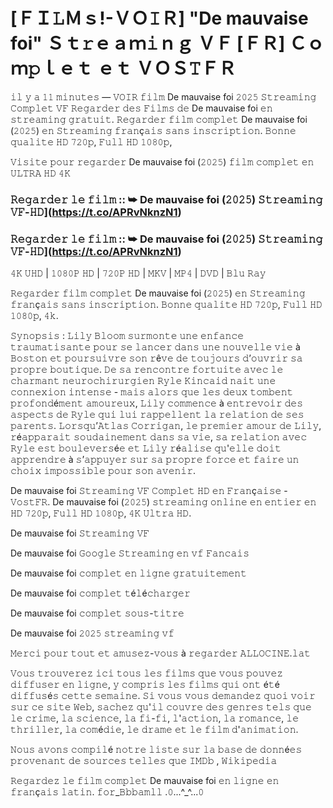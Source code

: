 # [ＦＩ𝙻Ｍｓ!-ＶＯ𝙸Ｒ] "De mauvaise foi" Ｓｔ𝚛ｅａｍ𝚒ｎｇ ＶＦ [ＦＲ] Ｃｏｍ𝚙ｌｅｔ ｅｔ ＶＯＳ𝚃ＦＲ

𝚒𝚕 𝚢 𝚊 𝟷𝟷 𝚖𝚒𝚗𝚞𝚝𝚎𝚜 — 𝚅𝙾𝙸𝚁 𝚏𝚒𝚕𝚖 De mauvaise foi 𝟸𝟶𝟸𝟻 𝚂𝚝𝚛𝚎𝚊𝚖𝚒𝚗𝚐 𝙲𝚘𝚖𝚙𝚕𝚎𝚝 𝚅𝙵 𝚁𝚎𝚐𝚊𝚛𝚍𝚎𝚛 𝚍𝚎𝚜 𝙵𝚒𝚕𝚖𝚜 𝚍𝚎 De mauvaise foi 𝚎𝚗 𝚜𝚝𝚛𝚎𝚊𝚖𝚒𝚗𝚐 𝚐𝚛𝚊𝚝𝚞𝚒𝚝. 𝚁𝚎𝚐𝚊𝚛𝚍𝚎𝚛 𝚏𝚒𝚕𝚖 𝚌𝚘𝚖𝚙𝚕𝚎𝚝 De mauvaise foi (𝟸𝟶𝟸𝟻) 𝚎𝚗 𝚂𝚝𝚛𝚎𝚊𝚖𝚒𝚗𝚐 𝚏𝚛𝚊𝚗ç𝚊𝚒𝚜 𝚜𝚊𝚗𝚜 𝚒𝚗𝚜𝚌𝚛𝚒𝚙𝚝𝚒𝚘𝚗. 𝙱𝚘𝚗𝚗𝚎 𝚚𝚞𝚊𝚕𝚒𝚝𝚎 𝙷𝙳 𝟽𝟸𝟶𝚙, 𝙵𝚞𝚕𝚕 𝙷𝙳 𝟷𝟶𝟾𝟶𝚙,

𝚅𝚒𝚜𝚒𝚝𝚎 𝚙𝚘𝚞𝚛 𝚛𝚎𝚐𝚊𝚛𝚍𝚎𝚛 De mauvaise foi (𝟸𝟶𝟸𝟻) 𝚏𝚒𝚕𝚖 𝚌𝚘𝚖𝚙𝚕𝚎𝚝 𝚎𝚗 𝚄𝙻𝚃𝚁𝙰 𝙷𝙳 𝟺𝙺

### 𝚁𝚎𝚐𝚊𝚛𝚍𝚎𝚛 𝚕𝚎 𝚏𝚒𝚕𝚖 :: ➥ De mauvaise foi (𝟸𝟶𝟸𝟻) 𝚂𝚝𝚛𝚎𝚊𝚖𝚒𝚗𝚐 𝚅𝙵-𝙷𝙳](https://t.co/APRvNknzN1)

### 𝚁𝚎𝚐𝚊𝚛𝚍𝚎𝚛 𝚕𝚎 𝚏𝚒𝚕𝚖 :: ➥ De mauvaise foi (𝟸𝟶𝟸𝟻) 𝚂𝚝𝚛𝚎𝚊𝚖𝚒𝚗𝚐 𝚅𝙵-𝙷𝙳](https://t.co/APRvNknzN1)

𝟺𝙺 𝚄𝙷𝙳 | 𝟷𝟶𝟾𝟶𝙿 𝙷𝙳 | 𝟽𝟸𝟶𝙿 𝙷𝙳 | 𝙼𝙺𝚅 | 𝙼𝙿𝟺 | 𝙳𝚅𝙳 | 𝙱𝚕𝚞 𝚁𝚊𝚢

𝚁𝚎𝚐𝚊𝚛𝚍𝚎𝚛 𝚏𝚒𝚕𝚖 𝚌𝚘𝚖𝚙𝚕𝚎𝚝 De mauvaise foi (𝟸𝟶𝟸𝟻) 𝚎𝚗 𝚂𝚝𝚛𝚎𝚊𝚖𝚒𝚗𝚐 𝚏𝚛𝚊𝚗ç𝚊𝚒𝚜 𝚜𝚊𝚗𝚜 𝚒𝚗𝚜𝚌𝚛𝚒𝚙𝚝𝚒𝚘𝚗. 𝙱𝚘𝚗𝚗𝚎 𝚚𝚞𝚊𝚕𝚒𝚝𝚎 𝙷𝙳 𝟽𝟸𝟶𝚙, 𝙵𝚞𝚕𝚕 𝙷𝙳 𝟷𝟶𝟾𝟶𝚙, 𝟺𝚔.

𝚂𝚢𝚗𝚘𝚙𝚜𝚒𝚜 : 𝙻𝚒𝚕𝚢 𝙱𝚕𝚘𝚘𝚖 𝚜𝚞𝚛𝚖𝚘𝚗𝚝𝚎 𝚞𝚗𝚎 𝚎𝚗𝚏𝚊𝚗𝚌𝚎 𝚝𝚛𝚊𝚞𝚖𝚊𝚝𝚒𝚜𝚊𝚗𝚝𝚎 𝚙𝚘𝚞𝚛 𝚜𝚎 𝚕𝚊𝚗𝚌𝚎𝚛 𝚍𝚊𝚗𝚜 𝚞𝚗𝚎 𝚗𝚘𝚞𝚟𝚎𝚕𝚕𝚎 𝚟𝚒𝚎 à 𝙱𝚘𝚜𝚝𝚘𝚗 𝚎𝚝 𝚙𝚘𝚞𝚛𝚜𝚞𝚒𝚟𝚛𝚎 𝚜𝚘𝚗 𝚛ê𝚟𝚎 𝚍𝚎 𝚝𝚘𝚞𝚓𝚘𝚞𝚛𝚜 𝚍’𝚘𝚞𝚟𝚛𝚒𝚛 𝚜𝚊 𝚙𝚛𝚘𝚙𝚛𝚎 𝚋𝚘𝚞𝚝𝚒𝚚𝚞𝚎. 𝙳𝚎 𝚜𝚊 𝚛𝚎𝚗𝚌𝚘𝚗𝚝𝚛𝚎 𝚏𝚘𝚛𝚝𝚞𝚒𝚝𝚎 𝚊𝚟𝚎𝚌 𝚕𝚎 𝚌𝚑𝚊𝚛𝚖𝚊𝚗𝚝 𝚗𝚎𝚞𝚛𝚘𝚌𝚑𝚒𝚛𝚞𝚛𝚐𝚒𝚎𝚗 𝚁𝚢𝚕𝚎 𝙺𝚒𝚗𝚌𝚊𝚒𝚍 𝚗𝚊𝚒𝚝 𝚞𝚗𝚎 𝚌𝚘𝚗𝚗𝚎𝚡𝚒𝚘𝚗 𝚒𝚗𝚝𝚎𝚗𝚜𝚎 - 𝚖𝚊𝚒𝚜 𝚊𝚕𝚘𝚛𝚜 𝚚𝚞𝚎 𝚕𝚎𝚜 𝚍𝚎𝚞𝚡 𝚝𝚘𝚖𝚋𝚎𝚗𝚝 𝚙𝚛𝚘𝚏𝚘𝚗𝚍é𝚖𝚎𝚗𝚝 𝚊𝚖𝚘𝚞𝚛𝚎𝚞𝚡, 𝙻𝚒𝚕𝚢 𝚌𝚘𝚖𝚖𝚎𝚗𝚌𝚎 à 𝚎𝚗𝚝𝚛𝚎𝚟𝚘𝚒𝚛 𝚍𝚎𝚜 𝚊𝚜𝚙𝚎𝚌𝚝𝚜 𝚍𝚎 𝚁𝚢𝚕𝚎 𝚚𝚞𝚒 𝚕𝚞𝚒 𝚛𝚊𝚙𝚙𝚎𝚕𝚕𝚎𝚗𝚝 𝚕𝚊 𝚛𝚎𝚕𝚊𝚝𝚒𝚘𝚗 𝚍𝚎 𝚜𝚎𝚜 𝚙𝚊𝚛𝚎𝚗𝚝𝚜. 𝙻𝚘𝚛𝚜𝚚𝚞’𝙰𝚝𝚕𝚊𝚜 𝙲𝚘𝚛𝚛𝚒𝚐𝚊𝚗, 𝚕𝚎 𝚙𝚛𝚎𝚖𝚒𝚎𝚛 𝚊𝚖𝚘𝚞𝚛 𝚍𝚎 𝙻𝚒𝚕𝚢, 𝚛é𝚊𝚙𝚙𝚊𝚛𝚊𝚒𝚝 𝚜𝚘𝚞𝚍𝚊𝚒𝚗𝚎𝚖𝚎𝚗𝚝 𝚍𝚊𝚗𝚜 𝚜𝚊 𝚟𝚒𝚎, 𝚜𝚊 𝚛𝚎𝚕𝚊𝚝𝚒𝚘𝚗 𝚊𝚟𝚎𝚌 𝚁𝚢𝚕𝚎 𝚎𝚜𝚝 𝚋𝚘𝚞𝚕𝚎𝚟𝚎𝚛𝚜é𝚎 𝚎𝚝 𝙻𝚒𝚕𝚢 𝚛é𝚊𝚕𝚒𝚜𝚎 𝚚𝚞'𝚎𝚕𝚕𝚎 𝚍𝚘𝚒𝚝 𝚊𝚙𝚙𝚛𝚎𝚗𝚍𝚛𝚎 à 𝚜’𝚊𝚙𝚙𝚞𝚢𝚎𝚛 𝚜𝚞𝚛 𝚜𝚊 𝚙𝚛𝚘𝚙𝚛𝚎 𝚏𝚘𝚛𝚌𝚎 𝚎𝚝 𝚏𝚊𝚒𝚛𝚎 𝚞𝚗 𝚌𝚑𝚘𝚒𝚡 𝚒𝚖𝚙𝚘𝚜𝚜𝚒𝚋𝚕𝚎 𝚙𝚘𝚞𝚛 𝚜𝚘𝚗 𝚊𝚟𝚎𝚗𝚒𝚛.

De mauvaise foi 𝚂𝚝𝚛𝚎𝚊𝚖𝚒𝚗𝚐 𝚅𝙵 𝙲𝚘𝚖𝚙𝚕𝚎𝚝 𝙷𝙳 𝚎𝚗 𝙵𝚛𝚊𝚗ç𝚊𝚒𝚜𝚎 - 𝚅𝚘𝚜𝚝𝙵𝚁. De mauvaise foi (𝟸𝟶𝟸𝟻) 𝚜𝚝𝚛𝚎𝚊𝚖𝚒𝚗𝚐 𝚘𝚗𝚕𝚒𝚗𝚎 𝚎𝚗 𝚎𝚗𝚝𝚒𝚎𝚛 𝚎𝚗 𝙷𝙳 𝟽𝟸𝟶𝚙, 𝙵𝚞𝚕𝚕 𝙷𝙳 𝟷𝟶𝟾𝟶𝚙, 𝟺𝙺 𝚄𝚕𝚝𝚛𝚊 𝙷𝙳.

De mauvaise foi 𝚂𝚝𝚛𝚎𝚊𝚖𝚒𝚗𝚐 𝚅𝙵

De mauvaise foi 𝙶𝚘𝚘𝚐𝚕𝚎 𝚂𝚝𝚛𝚎𝚊𝚖𝚒𝚗𝚐 𝚎𝚗 𝚟𝚏 𝙵𝚊𝚗𝚌𝚊𝚒𝚜

De mauvaise foi 𝚌𝚘𝚖𝚙𝚕𝚎𝚝 𝚎𝚗 𝚕𝚒𝚐𝚗𝚎 𝚐𝚛𝚊𝚝𝚞𝚒𝚝𝚎𝚖𝚎𝚗𝚝

De mauvaise foi 𝚌𝚘𝚖𝚙𝚕𝚎𝚝 𝚝é𝚕é𝚌𝚑𝚊𝚛𝚐𝚎𝚛

De mauvaise foi 𝚌𝚘𝚖𝚙𝚕𝚎𝚝 𝚜𝚘𝚞𝚜-𝚝𝚒𝚝𝚛𝚎

De mauvaise foi 𝟸𝟶𝟸𝟻 𝚜𝚝𝚛𝚎𝚊𝚖𝚒𝚗𝚐 𝚟𝚏

𝙼𝚎𝚛𝚌𝚒 𝚙𝚘𝚞𝚛 𝚝𝚘𝚞𝚝 𝚎𝚝 𝚊𝚖𝚞𝚜𝚎𝚣-𝚟𝚘𝚞𝚜 à 𝚛𝚎𝚐𝚊𝚛𝚍𝚎𝚛 𝙰𝙻𝙻𝙾𝙲𝙸𝙽𝙴.𝚕𝚊𝚝

𝚅𝚘𝚞𝚜 𝚝𝚛𝚘𝚞𝚟𝚎𝚛𝚎𝚣 𝚒𝚌𝚒 𝚝𝚘𝚞𝚜 𝚕𝚎𝚜 𝚏𝚒𝚕𝚖𝚜 𝚚𝚞𝚎 𝚟𝚘𝚞𝚜 𝚙𝚘𝚞𝚟𝚎𝚣 𝚍𝚒𝚏𝚏𝚞𝚜𝚎𝚛 𝚎𝚗 𝚕𝚒𝚐𝚗𝚎, 𝚢 𝚌𝚘𝚖𝚙𝚛𝚒𝚜 𝚕𝚎𝚜 𝚏𝚒𝚕𝚖𝚜 𝚚𝚞𝚒 𝚘𝚗𝚝 é𝚝é 𝚍𝚒𝚏𝚏𝚞𝚜é𝚜 𝚌𝚎𝚝𝚝𝚎 𝚜𝚎𝚖𝚊𝚒𝚗𝚎. 𝚂𝚒 𝚟𝚘𝚞𝚜 𝚟𝚘𝚞𝚜 𝚍𝚎𝚖𝚊𝚗𝚍𝚎𝚣 𝚚𝚞𝚘𝚒 𝚟𝚘𝚒𝚛 𝚜𝚞𝚛 𝚌𝚎 𝚜𝚒𝚝𝚎 𝚆𝚎𝚋, 𝚜𝚊𝚌𝚑𝚎𝚣 𝚚𝚞'𝚒𝚕 𝚌𝚘𝚞𝚟𝚛𝚎 𝚍𝚎𝚜 𝚐𝚎𝚗𝚛𝚎𝚜 𝚝𝚎𝚕𝚜 𝚚𝚞𝚎 𝚕𝚎 𝚌𝚛𝚒𝚖𝚎, 𝚕𝚊 𝚜𝚌𝚒𝚎𝚗𝚌𝚎, 𝚕𝚊 𝚏𝚒-𝚏𝚒, 𝚕'𝚊𝚌𝚝𝚒𝚘𝚗, 𝚕𝚊 𝚛𝚘𝚖𝚊𝚗𝚌𝚎, 𝚕𝚎 𝚝𝚑𝚛𝚒𝚕𝚕𝚎𝚛, 𝚕𝚊 𝚌𝚘𝚖é𝚍𝚒𝚎, 𝚕𝚎 𝚍𝚛𝚊𝚖𝚎 𝚎𝚝 𝚕𝚎 𝚏𝚒𝚕𝚖 𝚍'𝚊𝚗𝚒𝚖𝚊𝚝𝚒𝚘𝚗.

𝙽𝚘𝚞𝚜 𝚊𝚟𝚘𝚗𝚜 𝚌𝚘𝚖𝚙𝚒𝚕é 𝚗𝚘𝚝𝚛𝚎 𝚕𝚒𝚜𝚝𝚎 𝚜𝚞𝚛 𝚕𝚊 𝚋𝚊𝚜𝚎 𝚍𝚎 𝚍𝚘𝚗𝚗é𝚎𝚜 𝚙𝚛𝚘𝚟𝚎𝚗𝚊𝚗𝚝 𝚍𝚎 𝚜𝚘𝚞𝚛𝚌𝚎𝚜 𝚝𝚎𝚕𝚕𝚎𝚜 𝚚𝚞𝚎 𝙸𝙼𝙳𝚋 , 𝚆𝚒𝚔𝚒𝚙𝚎𝚍𝚒𝚊

𝚁𝚎𝚐𝚊𝚛𝚍𝚎𝚣 𝚕𝚎 𝚏𝚒𝚕𝚖 𝚌𝚘𝚖𝚙𝚕𝚎𝚝 De mauvaise foi 𝚎𝚗 𝚕𝚒𝚐𝚗𝚎 𝚎𝚗 𝚏𝚛𝚊𝚗ç𝚊𝚒𝚜 𝚕𝚊𝚝𝚒𝚗. 𝚏𝚘𝚛_𝙱𝚋𝚋𝚊𝚖𝚕𝚕 .𝟶...^_^...𝟶
